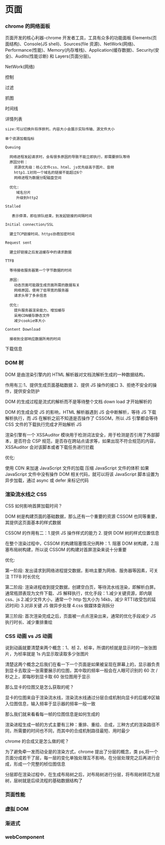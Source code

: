 # 页面

### chrome 的网络面板

页面开发的核心利器-chrome 开发者工具，工具有众多的功能面板 Elements(页面结构)、Console(JS shell)、Sources(file 资源)、NetWork(网络)、Performance(性能)、Memory(内存堆栈)、Application(缓存数据)、Security(安全)、Audits(性能诊断) 和 Layers(页面分层)。

NetWork(网络)

控制

过滤

抓图

时间线

详情列表

    size:可以切换升将序排列，内容大小会展示实际传输、源文件大小

    单个资源加载指标

    Queuing

      网络进程发起请求时，会有很多原因的导致不能立即执行，即需要排队等待
      原因分析：
        资源优先级：核心文件css、html、js优先级高于图片、音频
        http1.1对同一个域名的链接不能超过6个
        网络进程为数据分配磁盘空间

      优化:
         域名分片
         升级到http2

    Stalled

       表示停滞，即在排队结束，到发起链接的间隔时间

    Initial connection/SSL

      建立TCP链接时间、https协商加密时间

    Request sent

      建立好链接之后发送缓存中的请求数据

    TTFB

      等待接收服务器第一个字节数据的时间

      原因:
        动态页面可能跟生成页面所需的数据有关
        网络原因，使用了低带宽的服务器
        请求头带了多余信息

      优化:
        提升服务器渲染能力、增加缓存
        采用CDN缓存静态文件
        减少cookie体大小

    Content Download

      接收到全部响应数据所用的时间

下载信息

### DOM 树

DOM 是由渲染引擎内的 HTML 解析器对文档流解析生成的一种数据结构，

作用有三:1、提供生成页面基础数据 2、提供 JS 操作的接口 3、拒绝不安全的操作，提供安全防护

DOM 的生成过程是流式的解析而不是等待整个文档 down load 才开始解析的

DOM 的生成会受 JS 的影响，HTML 解析器遇到 JS 会中断解析，等待 JS 下载解析执行，而 JS 在解析之前不知道是否操作了 CSSOM，所以 JS 引擎都会等待 CSS 文件的下载执行完成才开始解析 JS

渲染引擎有一个 XSSAuditor 模块用于检测词法安全，用于检测是否引用了外部脚本，是否符合 CSP 规范，是否存在跨站点请求等，如果出现不符合规范的内容，XSSAuditor 会对该脚本或者下载任务进行拦截

优化:

使用 CDN 来加速 JavaScript 文件的加载
压缩 JavaScript 文件的体积
如果 JavaScript 文件中没有操作 DOM 相关代码，就可以将该 JavaScript 脚本设置为异步加载，通过 async 或 defer 来标记代码

### 渲染流水线之 CSS

CSS 如何影响首屏加载时间？

DOM 树是构建页面的基础数据，那么还有一个重要的资源 CSSOM 也同等重要，其提供这页面基本的样式数据

CSSOM 的作用有二：1.提供 JS 操作样式的能力 2. 提供 DOM 树的样式位置信息

在整个渲染过程中，CSSOM 的构建阻塞情况分两种：1. 阻塞 DOM 树构建，2.阻塞布局树构建，所以说 CSSOM 的构建对首屏渲染来说十分重要

优化:

第一阶段: 发出请求到网络进程提交数据，影响主要为网络、服务器等因素，可关注 TTFB 时长优化

第二阶段: 渲染进程收到提交数据，创建空白页，等待流水线渲染，即解析白屏。通常瓶颈表现为文件下载、JS 解释执行，优化手段：1.减少关键资源，即内联 css、js 2.减少文件大小，通常一个 http 包大小为 14kb，减少 RTT(收受包的延迟时间) 3.对非关键 JS 做异步处理 4.css 做媒体查询拆分

第三阶段: 首次渲染完成之后，页面被一点点渲染出来，通常的优化手段减少 JS 执行时长、减少重排重绘

### CSS 动画 vs JS 动画

说到动画就要清楚来两个概念：1、桢 2、桢率，所谓的桢就是显示时的一张张图片，为桢率就是 1s 内显示取读取多少张图片

清楚这两个概念之后我们在看一下一个页面是如果被呈现在屏幕上的，显示器负责到显卡去取没一张需要展示的位图，其中取的频率一般会在人眼可识别的 60 次 / 秒之上，即每秒到显卡取 60 张位图用于显示

那么显卡的位图又是怎么获取的呢？

显卡的位图来自于渲染流水线，渲染流水线通过分层合成机制向显卡的后缓冲区输入位图信息，输入频率于显示器的频率一般一致

那么我们就来看看每一帧的位图信息是如何生成的

渲染进程生成一帧的方式主要有三种：重排、重绘、合成，三种方式的渲染路径不同，所需要的时间也不同，而其中的合成机制路径最短、用时最少

chrome 的合成又是怎么做的呢？

为了避免牵一发而动全是的渲染方式，chrome 提出了分层的概念，类 ps,将一个页面分成若干了层，每一层的变化单独处理互不影响，在分层处理完之后再进行合成，形成一个完整的桢位图信息

分层即在渲染过程中，在生成布局树之后，对布局树进行分层，将布局树转花为层树，层树就是后续流程的基础数据结构了

### 页面性能

### 虚拟 DOM

### 渐进式

### webComponent

